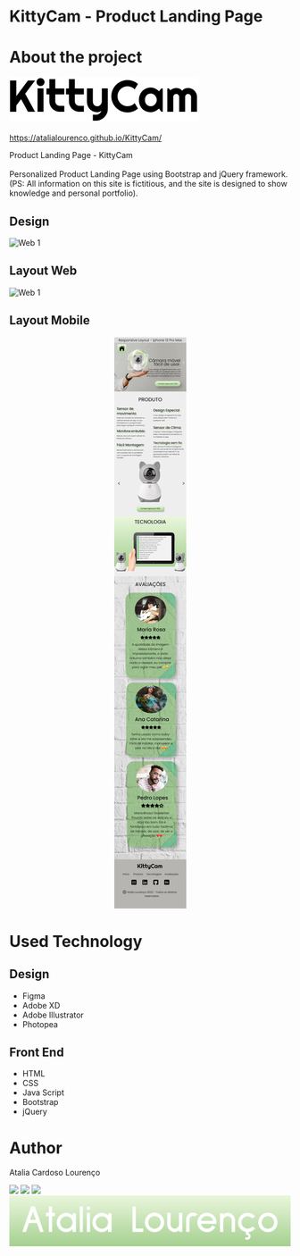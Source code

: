 # KittyCam - Product Landing Page

# About the project

<a href="https://atalialourenco.github.io/KittyCam/" target="_blank"><img src="https://github.com/AtaliaLourenco/KittyCam/blob/main/Design/KittyCam.svg" target="_blank"><br><br>
https://atalialourenco.github.io/KittyCam/

Product Landing Page - KittyCam<br> <br>
Personalized Product Landing Page using  Bootstrap and jQuery framework. <br> 
(PS: All information on this site is fictitious, and the site is designed to show knowledge and personal portfolio).

## Design 
![Web 1](https://github.com/AtaliaLourenco/TOPSSeriesdaNetflix/blob/main/IMG-EDIT/KitCam-Landing-Page.png)

## Layout Web
![Web 1](https://github.com/AtaliaLourenco/KittyCam/blob/main/Design/Frame%201.png)
## Layout Mobile
<p align="center">
  <img src="https://github.com/AtaliaLourenco/KittyCam/blob/main/Design/Group%2023.png">
</p>

# Used Technology

## Design 
- Figma
- Adobe XD
- Adobe Illustrator
- Photopea

## Front End
- HTML
- CSS
- Java Script 
- Bootstrap 
- jQuery

# Author

Atalia Cardoso Lourenço

 <a href = "mailto:thaliacardoso55@gmail.com"><img src="https://img.shields.io/badge/-Gmail-%23333?style=for-the-badge&logo=gmail&logoColor=white" target="_blank"></a>
  <a href="https://www.linkedin.com/in/atalialourenco-developer-frontend/" target="_blank"><img src="https://img.shields.io/badge/-LinkedIn-%230077B5?style=for-the-badge&logo=linkedin&logoColor=white" target="_blank"></a> 
  <a href="https://www.behance.net/thaliacardoso3" target="_blank"><img src="https://img.shields.io/badge/-Behance-blue?style=for-the-badge&logo=behance&logoColor=white" target="_blank"></a> 
<br><img src="https://github.com/AtaliaLourenco/KittyCam/blob/main/Design/logo%20vetor%201.svg">


